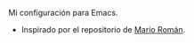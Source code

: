 Mi configuración para Emacs.

* Inspirado por el repositorio de [Mario Román](https://github.com/M42/.emacs.d.).

